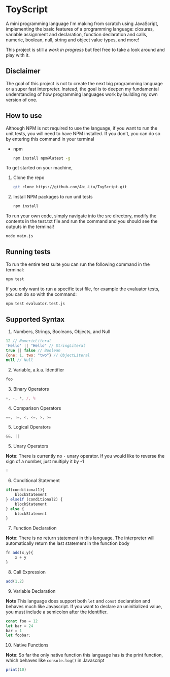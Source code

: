 # ToyScript

A mini programming language I'm making from scratch using JavaScript, implementing the basic features of a programming language: closures, variable assignment and declaration, function declaration and calls, numeric, boolean, null, string and object value types, and more!

This project is still a *work in progress* but feel free to take a look around and play with it.

## Disclaimer

The goal of this project is not to create the next big programming language or a super fast interpreter. Instead, the goal is to deepen my fundamental understanding of how programming languages work by building my own version of one.

## How to use

Although NPM is not required to use the language, if you want to run the unit tests, you will need to have NPM installed. If you don't, you can do so by entering this command in your terminal

- npm
  ```sh
  npm install npm@latest -g
  ```

To get started on your machine,

1. Clone the repo
   ```sh
   git clone https://github.com/Abi-Liu/ToyScript.git
   ```
2. Install NPM packages to run unit tests
   ```sh
   npm install
   ```
To run your own code, simply navigate into the src directory, modify the contents in the test.txt file and run the command and you should see the outputs in the terminal!

```sh
node main.js
```

## Running tests

To run the entire test suite you can run the following command in the terminal:

```sh
npm test
```

If you only want to run a specific test file, for example the evaluator tests, you can do so with the command:

```sh
npm test evaluator.test.js
```

## Supported Syntax

1. Numbers, Strings, Booleans, Objects, and Null

```javascript
12 // NumericLiteral
'Hello' || "Hello" // StringLiteral
true || false // Boolean
{one: 1, two: "two"} // ObjectLiteral
null // Null
```

2. Variable, a.k.a. Identifier

```javascript
foo
```

3. Binary Operators

```javascript
+, -, *, /, %
```

4. Comparison Operators

```javascript
==, !=, <, <=, >, >=
```

5. Logical Operators

```javascript
&&, ||
```

5. Unary Operators

**Note**: There is currently no `-` unary operator. If you would like to reverse the sign of a number, just multiply it by -1

```javascript
!
```

6. Conditional Statement

```javascript
if(conditional1){
    blockStatement
} elseif (conditional2) {
    blockStatement
} else {
    blockStatement
}
```

7. Function Declaration

**Note**: There is no return statement in this language. The interpreter will automatically return the last statement in the function body

```javascript
fn add(x,y){
    x + y
}
```

8. Call Expression

```javascript
add(1,2)
```

9. Variable Declaration

**Note** This language does support both `let` and `const` declaration and behaves much like Javascript. If you want to declare an uninitialized value, you must include a semicolon after the identifier.

```javascript
const foo = 12
let bar = 24
bar = 1
let foobar;
```

10. Native Functions

**Note**: So far the only native function this language has is the print function, which behaves like `console.log()` in Javascript

```javascript
print(10)
```